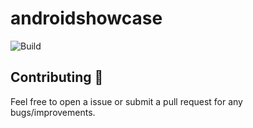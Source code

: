 # androidshowcase

![Build](https://github.com/gokhanaliccii/AndroidShowCase/workflows/Pre%20Merge%20Checks/badge.svg)

## Contributing 🤝

Feel free to open a issue or submit a pull request for any bugs/improvements.